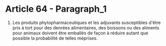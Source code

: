 # Article 64 - Paragraph_1

1.   Les  produits  phytopharmaceutiques   et  les  adjuvants susceptibles d'être pris à tort pour des denrées alimentaires, des boissons  ou  des  aliments pour  animaux   doivent  être emballés de façon à réduire autant que possible la probabilité de telles méprises.